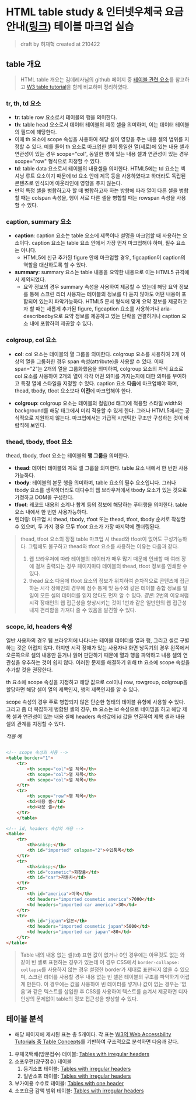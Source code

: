 # HTML table study & 인터넷우체국 요금안내([링크](https://parcel.epost.go.kr/parcel/use_guide/charge_1.jsp)) 테이블 마크업 실습

> draft by 허재혁
> created at 210422

## table 개요

> HTML table 개요는 김데레사님의 github 페이지 중 [테이블 관련 요소](https://seulbinim.github.io/WSA/table.html#caption-%EC%9A%94%EC%86%8C)를 참고하고 [W3 table tutorial](https://www.w3.org/WAI/tutorials/tables/)을 함께 비교하며 정리하였다.

### tr, th, td 요소

- **tr**: table row 요소로서 테이블의 행을 의미한다.
- **th**: table head 요소로서 데이터 테이블의 제목 셀을 의미하며, 이는 데이터 테이블의 필드에 해당한다.
- 이때 th 요소에 scope 속성을 사용하여 해당 셀이 영향을 주는 내용 셀의 범위를 지정할 수 있다. 예를 들어 th 요소로 마크업한 셀이 동일한 열(세로)에 있는 내용 셀과 연관성이 있는 경우 scope="col", 동일한 행에 있는 내용 셀과 연관성이 있는 경우 scope="row" 형식으로 지정할 수 있다.
- **td**: table data 요소로서 테이블의 내용셀을 의미한다. HTML5에는 td 요소는 섹셔닝 루트 요소이기 때문에 td 요소 안에 제목 등을 사용하였다고 하더라도 독립된 콘텐츠로 인식되어 아웃라인에 영향을 주지 않는다.
- 만약 특정 셀을 병합하고자 할 때 병합하고자 하는 방향에 따라 열이 다른 셀을 병합할 때는 colspan 속성을, 행이 서로 다른 셀을 병합할 때는 rowspan 속성을 사용할 수 있다.

### caption, summary 요소

- **caption**: caption 요소는 table 요소에 제목이나 설명을 마크업할 때 사용하는 요소이다. caption 요소는 table 요소 안에서 가장 먼저 마크업해야 하며, 필수 요소는 아니다.
  - HTML5에 신규 추가된 figure 안에 마크업할 경우, figcaption이 caption의 역할을 대신하도록 할 수 있다.
- **summary**: summary 요소는 table 내용을 요약한 내용으로 이는 HTML5 규격에서 제외되었다.
  - 요약 정보의 경우 summary 속성을 사용하여 제공할 수 있는데 해당 요약 정보를 통해 스크린 리더 사용자는 테이블의 정보를 다 듣지 않아도 어떤 내용이 포함되어 있는지 파악가능하다. HTML5 문서 형식에 맞게 요약 정보를 제공하고자 할 때는 새롭게 추가된 figure, figcaption 요소를 사용하거나 aria-describedby으로 요약 정보를 제공하고 있는 단락을 연결하거나 caption 요소 내에 포함하여 제공할 수 있다.

### colgroup, col 요소

- **col**: col 요소는 테이블의 열 그룹을 의미한다. colgroup 요소를 사용하여 2개 이상의 열을 그룹화한 경우 span 속성(attribute)을 사용할 수 있다. 이때 span="2"는 2개의 열을 그룹화했음을 의미하여, colgroup 요소의 자식 요소로 col 요소를 사용하여 2개의 열이 각각 어떤 의미를 가지는지에 대한 의미를 부여하고 특정 열에 스타일을 지정할 수 있다. caption 요소 **다음**에 마크업해야 하며, thead, tbody, tfoot 요소보다 **이전**에 마크업해야 한다.

- **colgroup**: colgroup 요소는 테이블의 컬럼(td 태그)에 적용할 스타일 width와 background를 해당 태그에서 미리 적용할 수 있게 한다. 그러나 HTML5에서는 공식적으로 지원하지 않는다. 마크업에서는 가급적 시멘틱한 구조만 구성하는 것이 바람직해 보인다.

### thead, tbody, tfoot 요소

thead, tbody, tfoot 요소는 테이블의 **행 그룹**을 의미한다.

- **thead**: 데이터 테이블의 제목 셀 그룹을 의미한다. table 요소 내에서 한 번만 사용가능하다.
- **tbody**: 테이블의 본문 행을 의미하며, table 요소의 필수 요소입니다. 그러나 tbody 요소를 생략하더라도 대다수의 웹 브라우저에서 tbody 요소가 있는 것으로 가정하고 DOM을 구성한다.
- **tfoot**: 레코드 내용의 소계나 합계 등의 정보에 해당하는 푸터행을 의미한다. table 요소 내에서 한 번만 사용가능하다.
- 렌더링: 마크업 시 thead, tbody, tfoot 또는 thead, tfoot, tbody 순서로 작성할 수 있으며, 두 가지 경우 모두 tfoot 요소가 가장 마지막에 렌더링된다.

> thead, tfoot 요소의 장점
> table 마크업 시 thead와 tfoot이 없어도 구성가능하다. 그럼에도 불구하고 thead와 tfoot 요소를 사용하는 이유는 다음과 같다.
>
> 1. 웹 브라우저에 따라 테이블의 데이터가 매우 많기 때문에 인쇄할 때 여러 장에 걸쳐 출력되는 경우 페이지마다 테이블의 thead, tfoot 정보를 인쇄할 수 있다.
> 1. thead 요소 다음에 tfoot 요소의 정보가 위치하여 순차적으로 콘텐츠에 접근하는 시각 장애인의 경우에 점수 통계 및 등수와 같은 테이블 종합 정보를 일일이 모든 셀의 데이터를 읽지 않다도 먼저 알 수 있다.
>    _결론_: 2번의 이유처럼 시각 장애인의 웹 접근성을 향상시키는 것이 1번과 같은 일반인의 웹 접근성 내지 편리함을 가져다 줄 수 있음을 발견할 수 있다.

### scope, id, headers 속성

일반 사용자의 경우 웹 브라우저에 나타나는 테이블 데이터를 열과 행, 그리고 셀로 구별하는 것은 어렵지 않다. 하지만 시각 장애가 있는 사용자나 화면 낭독기의 경우 왼쪽에서 오른쪽으로 셀의 내용만 듣거나 읽어 판단하기 때문에 열과 행을 파악하고 내용 셀의 연관성을 유추하는 것이 쉽지 않다. 이러한 문제를 해결하기 위해 th 요소에 scope 속성을 추가할 것을 권장한다.

th 요소에 scope 속성을 지정하고 해당 값으로 col이나 row, rowgroup, colgroup을 할당하면 해당 셀이 열의 제목인지, 행의 제목인지를 알 수 있다.

scope 속성의 경우 주로 병합되지 않은 단순한 형태의 테이블 유형에 사용할 수 있다. 그리고 좀 더 복잡하게 병합된 셀의 경우, th 요소는 id 속성으로 네이밍을 하고 해당 제목 셀과 연관성이 있는 내용 셀에 headers 속성값에 id 값을 연결하여 제목 셀과 내용 셀의 관계를 지정할 수 있다.

_적용 예_

```html

<!-- scope 속성의 사용 -->
<table border="1">
    <tr>
        <th scope="col">열 제목</th>
        <th scope="col">열 제목</th>
        <th scope="col">열 제목</th>
    </tr>
    <tr>
        <th scope="row">행 제목</th>
        <td>내용 셀</td>
        <td>내용 셀</td>
    </tr>
    </table>

<!-- id, headers 속성의 사용 -->
<table>
    <tr>
        <th>&nbsp;</th>
        <th id="imported" colspan="2">수입품목</td>
    </tr>
    <tr>
        <th>&nbsp;</th>
        <th id="cosmetic">화장품</td>
        <th id="car">자동차</td>
    </tr>
    <tr>
        <th id="america">미국</th>
        <td headers="imported cosmetic america">7000</td>
        <td headers="imported car america">30</td>
    </tr>
    <tr>
        <th id="japan">일본</th>
        <td headers="imported cosmetic japan">5000</td>
        <td headers="imported car japan">80</td>
    </tr>
</table>
```

> Table 내의 내용 없는 셀(td) 표현
> 값이 없거나 0인 경우에는 아무것도 없는 <td></td>와 같이 빈 셀로 표현하는 경우가 있는데 이 경우 CSS에서 `border-collapse: collapse`를 사용하지 않는 경우 설정한 border가 제대로 표현되지 않을 수 있으며, 스크린 리더를 사용할 경우 내용 없는 빈 셀은 테이블의 구조를 파악하기 어렵게 만든다. 이 경우에는 값을 사용하여 빈 데이터를 넣거나 값이 없는 경우는 '없음'과 같은 텍스트를 삽입한 후 CSS를 사용하여 텍스트를 숨겨서 제공하면 디자인상의 문제없이 table의 정보 접근성을 향상할 수 있다.

## 테이블 분석

- 해당 페이지에 제시된 표는 총 5개이다. 각 표는 [W3의 Web Accessbility Tutorials 중 Table Concepts](https://www.w3.org/WAI/tutorials/tables/)를 기반하여 구조적으로 분석하면 다음과 같다.

1. 우체국택배(방문접수) 테이블: [Tables with irregular headers](https://www.w3.org/WAI/tutorials/tables/irregular/)
1. 소포우편(창구접수) 테이블
   1. 등기소포 테이블: [Tables with irregular headers](https://www.w3.org/WAI/tutorials/tables/irregular/)
   1. 일반소포 테이블: [Tables with irregular headers](https://www.w3.org/WAI/tutorials/tables/irregular/)
1. 부가이용 수수료 테이블: [Tables with one header](https://www.w3.org/WAI/tutorials/tables/one-header/)
1. 소포요금 감액 범위 테이블: [Tables with irregular headers](https://www.w3.org/WAI/tutorials/tables/irregular/)
